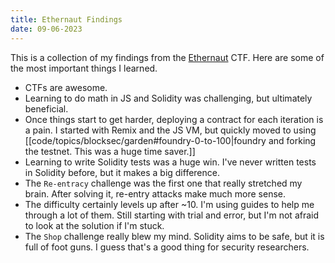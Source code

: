 ```yaml
---
title: Ethernaut Findings
date: 09-06-2023
---
```


This is a collection of my findings from the [Ethernaut](https://ethernaut.openzeppelin.com/) CTF. Here are some of the most important things I learned.

- CTFs are awesome.
- Learning to do math in JS and Solidity was challenging, but ultimately beneficial.
- Once things start to get harder, deploying a contract for each iteration is a pain. I started with Remix and the JS VM, but quickly moved to using [[code/topics/blocksec/garden#foundry-0-to-100|foundry and forking the testnet. This was a huge time saver.]]
- Learning to write Solidity tests was a huge win. I've never written tests in Solidity before, but it makes a big difference.
- The `Re-entracy` challenge was the first one that really stretched my brain. After solving it, re-entry attacks make much more sense.
- The difficulty certainly levels up after ~10. I'm using guides to help me through a lot of them. Still starting with trial and error, but I'm not afraid to look at the solution if I'm stuck.
- The `Shop` challenge really blew my mind. Solidity aims to be safe, but it is full of foot guns. I guess that's a good thing for security researchers.